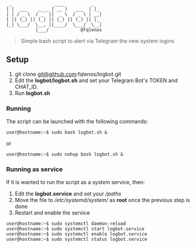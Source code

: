 
```plaintext
 _                ____          _   
| |  ___    __ _ | __ )   ___  | |_ 
| | / _ \  / _` ||  _ \  / _ \ | __|
| || (_) || (_| || |_) || (_) || |_ 
|_| \___/  \__, ||____/  \___/  \__|
           |___/      		@fqlenos

```

> Simple bash script to alert via Telegram the new system logins 

## Setup
1. git clone git@github.com:fqlenos/logbot.git  
2. Edit the __logbot/logbot.sh__ and set your Telegram Bot's TOKEN and CHAT_ID.  
3. Run __logbot.sh__  


### Running
The script can be launched with the following commands:  
```plaintext
user@hostname:~$ sudo bash logbot.sh &
```
or  
```plaintext
user@hostname:~$ sudo nohup bash logbot.sh &
```

### Running as service
If it is wanted to run the script as a system service, then:  
1. Edit the __logbot.service__ and set your _/paths_  
2. Move the file to _/etc/systemd/system/_ as __root__ once the previous step is done  
3. Restart and enable the service  

```plaintext
user@hostname:~$ sudo systemctl daemon-reload
user@hostname:~$ sudo systemctl start logbot.service
user@hostname:~$ sudo systemctl enable logbot.service
user@hostname:~$ sudo systemctl status logbot.service
```
